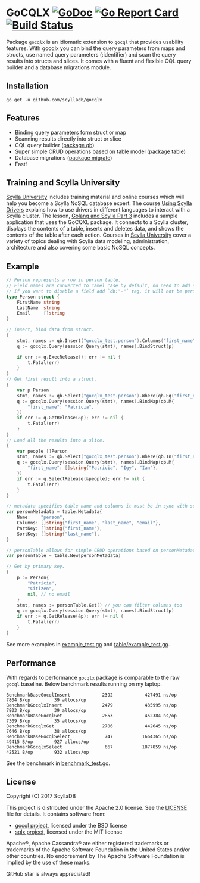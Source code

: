 # GoCQLX [![GoDoc](http://img.shields.io/badge/go-documentation-blue.svg?style=flat-square)](http://godoc.org/github.com/scylladb/gocqlx) [![Go Report Card](https://goreportcard.com/badge/github.com/scylladb/gocqlx)](https://goreportcard.com/report/github.com/scylladb/gocqlx) [![Build Status](https://travis-ci.org/scylladb/gocqlx.svg?branch=master)](https://travis-ci.org/scylladb/gocqlx)

Package `gocqlx` is an idiomatic extension to `gocql` that provides usability features. With gocqlx you can bind the query parameters from maps and structs, use named query parameters (:identifier) and scan the query results into structs and slices. It comes with a fluent and flexible CQL query builder and a database migrations module.

## Installation

    go get -u github.com/scylladb/gocqlx

## Features

* Binding query parameters form struct or map
* Scanning results directly into struct or slice
* CQL query builder ([package qb](https://github.com/scylladb/gocqlx/blob/master/qb))
* Super simple CRUD operations based on table model ([package table](https://github.com/scylladb/gocqlx/blob/master/table))
* Database migrations ([package migrate](https://github.com/scylladb/gocqlx/blob/master/migrate))
* Fast!

## Training and Scylla University

[Scylla University](https://university.scylladb.com/) includes training material and online courses which will help you become a Scylla NoSQL database expert.
The course [Using Scylla Drivers](https://university.scylladb.com/courses/using-scylla-drivers/) explains how to use drivers in different languages to interact with a Scylla cluster.
The lesson, [Golang and Scylla Part 3](https://university.scylladb.com/courses/using-scylla-drivers/lessons/golang-and-scylla-part-3-gocqlx/) includes a sample application that uses the GoCQXL package.
It connects to a Scylla cluster, displays the contents of a  table, inserts and deletes data, and shows the contents of the table after each action.
Courses in [Scylla University](https://university.scylladb.com/) cover a variety of topics dealing with Scylla data modeling, administration, architecture and also covering some basic NoSQL concepts.

## Example

```go
// Person represents a row in person table.
// Field names are converted to camel case by default, no need to add special tags.
// If you want to disable a field add `db:"-"` tag, it will not be persisted.
type Person struct {
    FirstName string
    LastName  string
    Email     []string
}

// Insert, bind data from struct.
{
    stmt, names := qb.Insert("gocqlx_test.person").Columns("first_name", "last_name", "email").ToCql()
    q := gocqlx.Query(session.Query(stmt), names).BindStruct(p)

    if err := q.ExecRelease(); err != nil {
        t.Fatal(err)
    }
}
// Get first result into a struct.
{
    var p Person
    stmt, names := qb.Select("gocqlx_test.person").Where(qb.Eq("first_name")).ToCql()
    q := gocqlx.Query(session.Query(stmt), names).BindMap(qb.M{
        "first_name": "Patricia",
    })
    if err := q.GetRelease(&p); err != nil {
        t.Fatal(err)
    }
}
// Load all the results into a slice.
{
    var people []Person
    stmt, names := qb.Select("gocqlx_test.person").Where(qb.In("first_name")).ToCql()
    q := gocqlx.Query(session.Query(stmt), names).BindMap(qb.M{
        "first_name": []string{"Patricia", "Igy", "Ian"},
    })
    if err := q.SelectRelease(&people); err != nil {
        t.Fatal(err)
    }
}

// metadata specifies table name and columns it must be in sync with schema.
var personMetadata = table.Metadata{
    Name:    "person",
    Columns: []string{"first_name", "last_name", "email"},
    PartKey: []string{"first_name"},
    SortKey: []string{"last_name"},
}

// personTable allows for simple CRUD operations based on personMetadata.
var personTable = table.New(personMetadata)

// Get by primary key.
{
    p := Person{
        "Patricia",
        "Citizen",
        nil, // no email
    }
    stmt, names := personTable.Get() // you can filter columns too
    q := gocqlx.Query(session.Query(stmt), names).BindStruct(p)
    if err := q.GetRelease(&p); err != nil {
        t.Fatal(err)
    }
}
```

See more examples in [example_test.go](https://github.com/scylladb/gocqlx/blob/master/example_test.go) and [table/example_test.go](https://github.com/scylladb/gocqlx/blob/master/table/example_test.go).

## Performance

With regards to performance `gocqlx` package is comparable to the raw `gocql` baseline.
Below benchmark results running on my laptop.

```
BenchmarkBaseGocqlInsert            2392            427491 ns/op            7804 B/op         39 allocs/op
BenchmarkGocqlxInsert               2479            435995 ns/op            7803 B/op         39 allocs/op
BenchmarkBaseGocqlGet               2853            452384 ns/op            7309 B/op         35 allocs/op
BenchmarkGocqlxGet                  2706            442645 ns/op            7646 B/op         38 allocs/op
BenchmarkBaseGocqlSelect             747           1664365 ns/op           49415 B/op        927 allocs/op
BenchmarkGocqlxSelect                667           1877859 ns/op           42521 B/op        932 allocs/op
```

See the benchmark in [benchmark_test.go](https://github.com/scylladb/gocqlx/blob/master/benchmark_test.go).

## License

Copyright (C) 2017 ScyllaDB

This project is distributed under the Apache 2.0 license. See the [LICENSE](https://github.com/scylladb/gocqlx/blob/master/LICENSE) file for details.
It contains software from:

* [gocql project](https://github.com/gocql/gocql), licensed under the BSD license
* [sqlx project](https://github.com/jmoiron/sqlx), licensed under the MIT license

Apache®, Apache Cassandra® are either registered trademarks or trademarks of 
the Apache Software Foundation in the United States and/or other countries. 
No endorsement by The Apache Software Foundation is implied by the use of these marks.

GitHub star is always appreciated!
